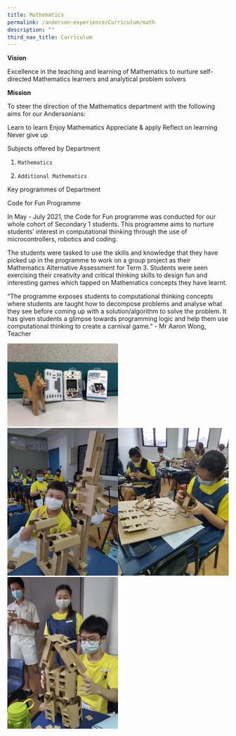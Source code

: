 ```yaml
---
title: Mathematics
permalink: /anderson-experience/Curriculum/math
description: ""
third_nav_title: Curriculum
---
```

**Vision**

Excellence in the teaching and learning of Mathematics to nurture self-directed Mathematics learners and analytical problem solvers




**Mission**

To steer the direction of the Mathematics department with the following aims for our Andersonians:

Learn to learn
Enjoy Mathematics
Appreciate & apply
Reflect on learning
Never give up




Subjects offered by Department


1.     Mathematics


2.     Additional Mathematics




Key programmes of Department


Code for Fun Programme

In May - July 2021, the Code for Fun programme was conducted for our whole cohort of Secondary 1 students. This programme aims to nurture students’ interest in computational thinking through the use of microcontrollers, robotics and coding. 

The students were tasked to use the skills and knowledge that they have picked up in the programme to work on a group project as their Mathematics Alternative Assessment for Term 3. Students were seen exercising their creativity and critical thinking skills to design fun and interesting games which tapped on Mathematics concepts they have learnt.

“The programme exposes students to computational thinking concepts where students are taught how to decompose problems and analyse what they see before coming up with a solution/algorithm to solve the problem. It has given students a glimpse towards programming logic and help them use computational thinking to create a carnival game.” - Mr Aaron Wong, Teacher

<img src="/images/Code%20for%20Fun_Pic%201.jpg" 
     style="width:50%">
		 <img src="/images/Code%20for%20Fun_Pic%203.jpg" 
     style="width:50%"><img src="/images/Code%20for%20Fun_Pic%202.jpg" 
     style="width:50%">
		 <img src="/images/Code%20for%20Fun_Pic%204.jpg" 
     style="width:50%">